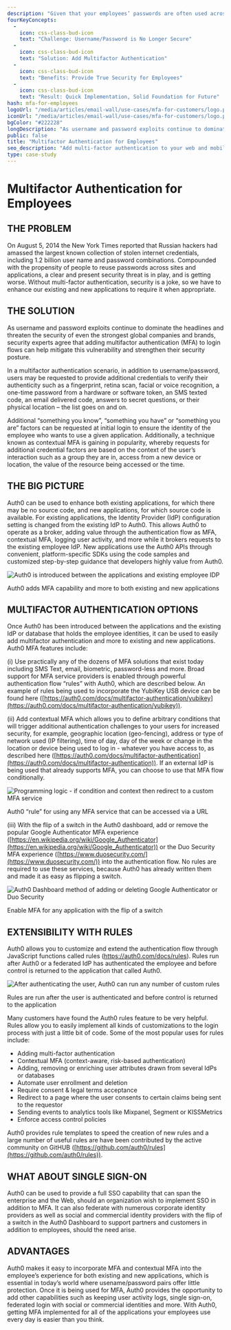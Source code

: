 ```yaml
---
description: "Given that your employees’ passwords are often used across dozens of sites so they can be remembered, there is not enough security for your organization's Web-accessible applications unless you require multiple factors of authentication. Fortunately, with Auth0, you can easily add multifactor authentication for employees to existing and new Web and mobile applications to increase your security posture."
fourKeyConcepts:
  -
    icon: css-class-bud-icon
    text: "Challenge: Username/Password is No Longer Secure"
  -
    icon: css-class-bud-icon
    text: "Solution: Add Multifactor Authentication"
  -
    icon: css-class-bud-icon
    text: "Benefits: Provide True Security for Employees"
  -
    icon: css-class-bud-icon
    text: "Result: Quick Implementation, Solid Foundation for Future"
hash: mfa-for-employees
logoUrl: "/media/articles/email-wall/use-cases/mfa-for-customers/logo.png"
iconUrl: "/media/articles/email-wall/use-cases/mfa-for-customers/logo.png"
bgColor: "#222228"
longDescription: "As username and password exploits continue to dominate the headlines and threaten the security of even the strongest global companies and brands, security experts agree that adding multifactor authentication (MFA) to login flows can help mitigate this vulnerability and strengthen their security posture. With Auth0, adding MFA capability and more to both existing and new applications is easier than you think."
public: false
title: "Multifactor Authentication for Employees"
seo_description: "Add multi-factor authentication to your web and mobile applications with just a few simple steps, to help secure your corporate assets."
type: case-study
---
```


# Multifactor Authentication for Employees
## THE PROBLEM
On August 5, 2014 the New York Times reported that Russian hackers had amassed the largest known collection of stolen internet credentials, including 1.2 billion user name and password combinations. Compounded with the propensity of people to reuse passwords across sites and applications, a clear and present security threat is in play, and is getting worse. Without multi-factor authentication, security is a joke, so we have to enhance our existing and new applications to require it when appropriate.

## THE SOLUTION
As username and password exploits continue to dominate the headlines and threaten the security of even the strongest global companies and brands, security experts agree that adding multifactor authentication (MFA) to login flows can help mitigate this vulnerability and strengthen their security posture.

In a multifactor authentication scenario, in addition to username/password, users may be requested to provide additional credentials to verify their authenticity such as a fingerprint, retina scan, facial or voice recognition, a one-time password from a hardware or software token, an SMS texted code, an email delivered code, answers to secret questions, or their physical location – the list goes on and on.

Additional “something you know”, “something you have” or “something you are” factors can be requested at initial login to ensure the identity of the employee who wants to use a given application. Additionally, a technique known as contextual MFA is gaining in popularity, whereby requests for additional credential factors are based on the context of the user’s interaction such as a group they are in, access from a new device or location, the value of the resource being accessed or the time.

## THE BIG PICTURE
Auth0 can be used to enhance both existing applications, for which there may be no source code, and new applications, for which source code is available. For existing applications, the Identity Provider (IdP) configuration setting is changed from the existing IdP to Auth0. This allows Auth0 to operate as a broker, adding value through the authentication flow as MFA, contextual MFA, logging user activity, and more while it brokers requests to the existing employee IdP. New applications use the Auth0 APIs through convenient, platform-specific SDKs using the code samples and customized step-by-step guidance that developers highly value from Auth0.

 ![Auth0 is introduced between the applications and existing employee IDP](/media/articles/email-wall/use-cases/mfa-for-employees/big-picture-how-auth0-fits-in.png)

Auth0 adds MFA capability and more to both existing and new applications

## MULTIFACTOR AUTHENTICATION OPTIONS
Once Auth0 has been introduced between the applications and the existing IdP or database that holds the employee identities, it can be used to easily add multifactor authentication and more to existing and new applications. Auth0 MFA features include:

(i) Use practically any of the dozens of MFA solutions that exist today including SMS Text, email, biometric, password-less and more. Broad support for MFA service providers is enabled through powerful authentication flow “rules” with Auth0, which are described below. An example of rules being used to incorporate the YubiKey USB device can be found here ([https://auth0.com/docs/multifactor-authentication/yubikey](https://auth0.com/docs/multifactor-authentication/yubikey)).

(ii) Add contextual MFA which allows you to define arbitrary conditions that will trigger additional authentication challenges to your users for increased security, for example, geographic location (geo-fencing), address or type of network used (IP filtering), time of day, day of the week or change in the location or device being used to log in - whatever you have access to, as described here ([https://auth0.com/docs/multifactor-authentication](https://auth0.com/docs/multifactor-authentication)). If an external IdP is being used that already supports MFA, you can choose to use that MFA flow conditionally.

![Programming logic - if condition and context then redirect to a custom MFA service](/media/articles/email-wall/use-cases/mfa-for-employees/rule-for-custom-mfa-provider.png)

Auth0 “rule” for using any MFA service that can be accessed via a URL

(iii) With the flip of a switch in the Auth0 dashboard, add or remove the popular Google Authenticator MFA experience ([https://en.wikipedia.org/wiki/Google_Authenticator](https://en.wikipedia.org/wiki/Google_Authenticator)) or the Duo Security MFA experience ([https://www.duosecurity.com/](https://www.duosecurity.com/)) into the authentication flow. No rules are required to use these services, because Auth0 has already written them and made it as easy as flipping a switch.

 ![Auth0 Dashboard method of adding or deleting Google Authenticator or Duo Security](/media/articles/email-wall/use-cases/mfa-for-employees/mfa-dashboard-switch.png)

Enable MFA for any application with the flip of a switch

## EXTENSIBILITY WITH RULES
Auth0 allows you to customize and extend the authentication flow through JavaScript functions called rules (https://auth0.com/docs/rules). Rules run after Auth0 or a federated IdP has authenticated the employee and before control is returned to the application that called Auth0.

 ![After authenticating the user, Auth0 can run any number of custom rules](/media/articles/email-wall/use-cases/mfa-for-employees/auth-pipeline-with-rules.png)


Rules are run after the user is authenticated and before control is returned to the application

Many customers have found the Auth0 rules feature to be very helpful. Rules allow you to easily implement all kinds of customizations to the login process with just a little bit of code. Some of the most popular uses for rules include:


- Adding multi-factor authentication
- Contextual MFA (context-aware, risk-based authentication)
- Adding, removing or enriching user attributes drawn from several IdPs or databases
- Automate user enrollment and deletion
- Require consent & legal terms acceptance
- Redirect to a page where the user consents to certain claims being sent to the requestor
- Sending events to analytics tools like Mixpanel, Segment or KISSMetrics
- Enforce access control policies

Auth0 provides rule templates to speed the creation of new rules and a large number of useful rules are have been contributed by the active community on GitHUB ([https://github.com/auth0/rules](https://github.com/auth0/rules)).

## WHAT ABOUT SINGLE SIGN-ON
Auth0 can be used to provide a full SSO capability that can span the enterprise and the Web, should an organization wish to implement SSO in addition to MFA. It can also federate with numerous corporate identity providers as well as social and commercial identity providers with the flip of a switch in the Auth0 Dashboard to support partners and customers in addition to employees, should the need arise.

## ADVANTAGES
Auth0 makes it easy to incorporate MFA and contextual MFA into the employee’s experience for both existing and new applications, which is essential in today’s world where usename/password pairs offer little protection. Once it is being used for MFA, Auth0 provides the opportunity to add other capabilities such as keeping user activity logs, single sign-on, federated login with social or commercial identities and more. With Auth0, getting MFA implemented for all of the applications your employees use every day is easier than you think.
